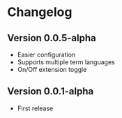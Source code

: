 # Changelog

## Version 0.0.5-alpha
* Easier configuration
* Supports multiple term languages
* On/Off extension toggle

## Version 0.0.1-alpha
* First release